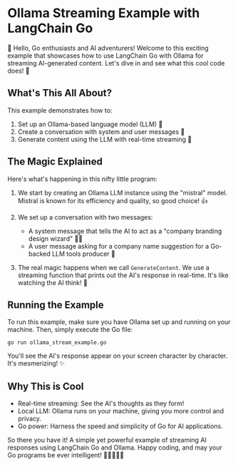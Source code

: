 # Ollama Streaming Example with LangChain Go

👋 Hello, Go enthusiasts and AI adventurers! Welcome to this exciting example that showcases how to use LangChain Go with Ollama for streaming AI-generated content. Let's dive in and see what this cool code does! 🚀

## What's This All About?

This example demonstrates how to:

1. Set up an Ollama-based language model (LLM) 🤖
2. Create a conversation with system and user messages 💬
3. Generate content using the LLM with real-time streaming 🌊

## The Magic Explained

Here's what's happening in this nifty little program:

1. We start by creating an Ollama LLM instance using the "mistral" model. Mistral is known for its efficiency and quality, so good choice! 👍

2. We set up a conversation with two messages:
   - A system message that tells the AI to act as a "company branding design wizard" 🧙‍♂️
   - A user message asking for a company name suggestion for a Go-backed LLM tools producer 🏢

3. The real magic happens when we call `GenerateContent`. We use a streaming function that prints out the AI's response in real-time. It's like watching the AI think! 🤯

## Running the Example

To run this example, make sure you have Ollama set up and running on your machine. Then, simply execute the Go file:

```
go run ollama_stream_example.go
```

You'll see the AI's response appear on your screen character by character. It's mesmerizing! ✨

## Why This is Cool

- Real-time streaming: See the AI's thoughts as they form!
- Local LLM: Ollama runs on your machine, giving you more control and privacy.
- Go power: Harness the speed and simplicity of Go for AI applications.

So there you have it! A simple yet powerful example of streaming AI responses using LangChain Go and Ollama. Happy coding, and may your Go programs be ever intelligent! 🎉👩‍💻👨‍💻